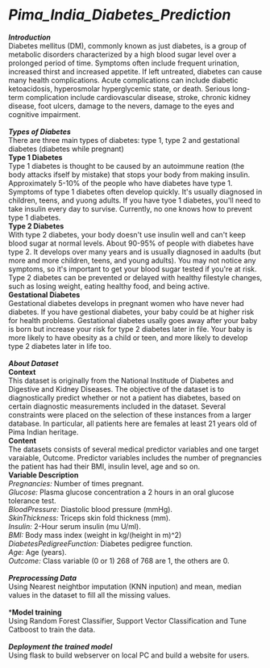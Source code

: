 # ***Pima_India_Diabetes_Prediction***
***Introduction***
<br>
Diabetes mellitus (DM), commonly known as just diabetes, is a group of metabolic disorders characterized by a high blood sugar level over a prolonged period of time.
Symptoms often include frequent urination, increased thirst and increased appetite.
If left untreated, diabetes can cause many health complications.
Acute complications can include diabetic ketoacidosis, hyperosmolar hyperglycemic state, or death.
Serious long-term complication include cardiovascular disease, stroke, chronic kidney disease, foot ulcers, damage to the nevers, damage to the eyes and cognitive impairment.
<br>
<br>
***Types of Diabetes***
<br>
There are three main types of diabetes: type 1, type 2 and gestational diabetes (diabetes while pregnant)
<br>
**Type 1 Diabetes**
<br>
Type 1 diabetes is thought to be caused by an autoimmune reation (the body attacks ifself by mistake) that stops your body from making insulin.
Approximately 5-10% of the people who have diabetes have type 1.
Symptoms of type 1 diabetes often develop quickly. It's usually diagnosed in children, teens, and yuong adults.
If you have tyoe 1 diabetes, you'll need to take insulin every day to survise.
Currently, no one knows how to prevent type 1 diabetes.
<br>
**Type 2 Diabetes**
<br>
With type 2 diabetes, your body doesn't use insulin well and can't keep blood sugar at normal levels.
About 90-95% of people with diabetes have type 2.
It develops over many years and is usually diagnosed in aadults (but more and more children, teens, and young adults).
You may not notice any symptoms, so it's important to get your blood sugar tested if you're at risk.
Type 2 diabetes can be prevented or delayed with healthy filestyle changes, such as losing weight, eating healthy food, and being active.
<br>
**Gestational Diabetes**
<br>
Gestational diabetes develops in pregnant women who have never had diabetes.
If you have gestional diabetes, your baby could be at higher risk for health problems.
Gestational diabetes usally goes away after your baby is born but increase your risk for type 2 diabetes later in file.
Your baby is more likely to have obesity as a child or teen, and more likely to develop type 2 diabetes later in life too.
<br>
<br>
***About Dataset***
<br>
**Context**
<br>
This dataset is originally from the National Institude of Diabetes and Digestive and Kidney Diseases.
The objective of the dataset is to diagnostically predict whether or not a patient has diabetes, based on certain diagnostic measurements included in the dataset.
Several constraints were placed on the selection of these instances from a larger database. 
In particular, all patients here are females at least 21 years old of Pima Indian heritage.
<br>
**Content**
<br>
The datasets consists of several medical predictor variables and one target varaiable, Outcome.
Predictor variables includes the number of pregnancies the patient has had their BMI, insulin level, age and so on.
<br>
**Variable Description**
<br>
*Pregnancies:* Number of times pregnant.
<br>
*Glucose:* Plasma glucose concentration a 2 hours in an oral glucose tolerance test.
<br>
*BloodPressure:* Diastolic blood pressure (mmHg).
<br>
*SkinThickness:* Triceps skin fold thickness (mm).
<br>
*Insulin:* 2-Hour serum insulin (mu U/ml).
<br>
*BMI:* Body mass index (weight in kg/(height in m)^2)
<br>
*DiabetesPedigreeFunction:* Diabetes pedigree function.
<br>
*Age:* Age (years).
<br>
*Outcome:* Class variable (0 or 1) 268 of 768 are 1, the others are 0.
<br>
<br>
***Preprocessing Data***
<br>
Using Nearest neightbor imputation (KNN inpution) and mean, median values in the dataset to fill all the missing values.
<br>
<br>
***Model training**
<br>
Using Random Forest Classifier, Support Vector Classification and Tune Catboost to train the data.
<br>
<br>
***Deployment the trained model***
<br>
Using flask to build webserver on local PC and build a website for users.



